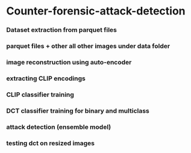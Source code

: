 # Counter-forensic-attack-detection
### Dataset extraction from parquet files
### parquet files + other all other images under data folder
### image reconstruction using auto-encoder
### extracting CLIP encodings
### CLIP classifier training
### DCT classifier training for binary and multiclass
### attack detection (ensemble model)
### testing dct on resized images
